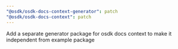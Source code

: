 ```yaml
---
"@osdk/osdk-docs-context-generator": patch
"@osdk/osdk-docs-context": patch
---
```


Add a separate generator package for osdk docs context to make it independent from example package
